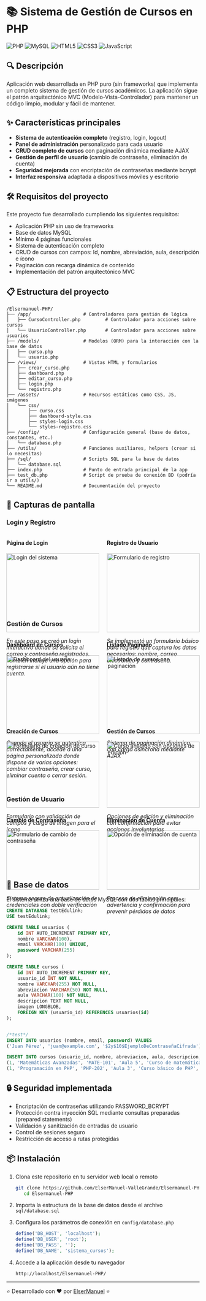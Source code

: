 # 📚 Sistema de Gestión de Cursos en PHP

![PHP](https://img.shields.io/badge/PHP-777BB4?style=for-the-badge&logo=php&logoColor=white)
![MySQL](https://img.shields.io/badge/MySQL-4479A1?style=for-the-badge&logo=mysql&logoColor=white)
![HTML5](https://img.shields.io/badge/HTML5-E34F26?style=for-the-badge&logo=html5&logoColor=white)
![CSS3](https://img.shields.io/badge/CSS3-1572B6?style=for-the-badge&logo=css3&logoColor=white)
![JavaScript](https://img.shields.io/badge/JavaScript-F7DF1E?style=for-the-badge&logo=javascript&logoColor=black)

## 🔍 Descripción

Aplicación web desarrollada en PHP puro (sin frameworks) que implementa un completo sistema de gestión de cursos académicos. La aplicación sigue el patrón arquitectónico MVC (Modelo-Vista-Controlador) para mantener un código limpio, modular y fácil de mantener.

## ✨ Características principales

- **Sistema de autenticación completo** (registro, login, logout)
- **Panel de administración** personalizado para cada usuario
- **CRUD completo de cursos** con paginación dinámica mediante AJAX
- **Gestión de perfil de usuario** (cambio de contraseña, eliminación de cuenta)
- **Seguridad mejorada** con encriptación de contraseñas mediante bcrypt
- **Interfaz responsiva** adaptada a dispositivos móviles y escritorio

## 🛠️ Requisitos del proyecto

Este proyecto fue desarrollado cumpliendo los siguientes requisitos:

- Aplicación PHP sin uso de frameworks
- Base de datos MySQL
- Mínimo 4 páginas funcionales
- Sistema de autenticación completo
- CRUD de cursos con campos: Id, nombre, abreviación, aula, descripción e ícono
- Paginación con recarga dinámica de contenido
- Implementación del patrón arquitectónico MVC

## 📋 Estructura del proyecto

```
/Elsermanuel-PHP/
├── /app/                   # Controladores para gestión de lógica
│   ├── CursoController.php         # Controlador para acciones sobre cursos
│   └── UsuarioController.php       # Controlador para acciones sobre usuarios
├── /models/                # Modelos (ORM) para la interacción con la base de datos
│   ├── curso.php
│   └── usuario.php
├── /views/                 # Vistas HTML y formularios
│   ├── crear_curso.php
│   ├── dashboard.php
│   ├── editar_curso.php
│   ├── login.php
│   └── registro.php
├── /assets/                # Recursos estáticos como CSS, JS, imágenes
│   └── css/
│       ├── curso.css
│       ├── dashboard-style.css
│       ├── styles-login.css
│       └── styles-registro.css
├── /config/                # Configuración general (base de datos, constantes, etc.)
│   └── database.php
├── /utils/                 # Funciones auxiliares, helpers (crear si lo necesitas)
├── /sql/                   # Scripts SQL para la base de datos
│   └── database.sql
├── index.php               # Punto de entrada principal de la app
├── test_db.php             # Script de prueba de conexión BD (podría ir a utils/)
└── README.md               # Documentación del proyecto

```

## 📸 Capturas de pantalla

### Login y Registro

<div style="display: flex; justify-content: space-between; margin-bottom: 20px;">
    <div style="width: 48%;">
        <h4>Página de Login</h4>
        <img src="https://github.com/user-attachments/assets/f6131820-79ac-472a-a063-1d76733de5a0" alt="Login del sistema" width="100%">
        <p><em>En este paso se creó un login interactivo donde se solicita el correo y contraseña registrados. También incluye una opción para registrarse si el usuario aún no tiene cuenta.</em></p>
    </div>
    <div style="width: 48%;">
        <h4>Registro de Usuario</h4>
        <img src="https://github.com/user-attachments/assets/26cf3b07-1ac4-425c-927c-43e8d35f38e4" alt="Formulario de registro" width="100%">
        <p><em>Se implementó un formulario básico para registro que captura los datos necesarios: nombre, correo electrónico y contraseña.</em></p>
    </div>
</div>

### Gestión de Cursos

<div style="display: flex; justify-content: space-between; margin-bottom: 20px;">
    <div style="width: 48%;">
        <h4>Dashboard de Cursos</h4>
        <img src="https://github.com/user-attachments/assets/20fd4538-e6e6-41b9-9a2c-dbd90f3ea4c5" alt="Dashboard del usuario" width="100%">
        <p><em>Cuando el usuario se autentica correctamente, accede a una página personalizada donde dispone de varias opciones: cambiar contraseña, crear curso, eliminar cuenta o cerrar sesión.</em></p>
    </div>
    <div style="width: 48%;">
        <h4>Listado Paginado</h4>
        <img src="https://github.com/user-attachments/assets/c04ecf98-2d6f-45f1-8ffd-b443fbcde858" alt="Listado de cursos con paginación" width="100%">
        <p><em>Sistema de paginación dinámica con carga asíncrona mediante AJAX</em></p>
    </div>
</div>

<div style="display: flex; justify-content: space-between; margin-bottom: 20px;">
    <div style="width: 48%;">
        <h4>Creación de Cursos</h4>
        <img src="https://github.com/user-attachments/assets/81c09932-c95c-4965-a22f-3e2234d5d416" alt="Formulario de creación de curso" width="100%">
        <p><em>Formulario con validación de campos y carga de imagen para el ícono</em></p>
    </div>
    <div style="width: 48%;">
        <h4>Gestión de Cursos</h4>
        <img src="https://github.com/user-attachments/assets/cbf92ce5-3977-4c15-9c28-ebfb65b117e3" alt="Curso añadido con opciones de edición" width="100%">
        <p><em>Opciones de edición y eliminación con confirmación para evitar acciones involuntarias</em></p>
    </div>
</div>

### Gestión de Usuario

<div style="display: flex; justify-content: space-between; margin-bottom: 20px;">
    <div style="width: 48%;">
        <h4>Cambio de Contraseña</h4>
        <img src="https://github.com/user-attachments/assets/ad3f2129-3f06-42e1-99e0-a1736e27fdee" alt="Formulario de cambio de contraseña" width="100%">
        <p><em>Sistema seguro de actualización de credenciales con doble verificación</em></p>
    </div>
    <div style="width: 48%;">
        <h4>Eliminación de Cuenta</h4>
        <img src="https://github.com/user-attachments/assets/de2cad8b-2f1c-4d76-9c23-98f5c50fb7fc" alt="Opción de eliminación de cuenta" width="100%">
        <p><em>Proceso de eliminación con advertencia y confirmación para prevenir pérdidas de datos</em></p>
    </div>
</div>

## 💾 Base de datos

El sistema utiliza una base de datos MySQL con dos tablas principales:

```sql
CREATE DATABASE testEdulink;
USE testEdulink;

CREATE TABLE usuarios (
    id INT AUTO_INCREMENT PRIMARY KEY,
    nombre VARCHAR(100),
    email VARCHAR(100) UNIQUE,
    password VARCHAR(255)
);

CREATE TABLE cursos (
    id INT AUTO_INCREMENT PRIMARY KEY,
    usuario_id INT NOT NULL,
    nombre VARCHAR(255) NOT NULL,
    abreviacion VARCHAR(50) NOT NULL,
    aula VARCHAR(100) NOT NULL,
    descripcion TEXT NOT NULL,
    imagen LONGBLOB,
    FOREIGN KEY (usuario_id) REFERENCES usuarios(id)
);


/*test*/
INSERT INTO usuarios (nombre, email, password) VALUES  
('Juan Pérez', 'juan@example.com', '$2y$10$EjemploDeContraseñaCifrada');

INSERT INTO cursos (usuario_id, nombre, abreviacion, aula, descripcion, icono) VALUES 
(1, 'Matemáticas Avanzadas', 'MATE-101', 'Aula 5', 'Curso de matemáticas superiores', 'icono1.png'),
(1, 'Programación en PHP', 'PHP-202', 'Aula 3', 'Curso básico de PHP', 'icono2.png');
```

## 🔒 Seguridad implementada

- Encriptación de contraseñas utilizando PASSWORD_BCRYPT
- Protección contra inyección SQL mediante consultas preparadas (prepared statements)
- Validación y sanitización de entradas de usuario
- Control de sesiones seguro
- Restricción de acceso a rutas protegidas

## 📦 Instalación

1. Clona este repositorio en tu servidor web local o remoto
   ```bash
   git clone https://github.com/ElserManuel-ValleGrande/Elsermanuel-PHP.git
      cd Elsermanuel-PHP

   ```

2. Importa la estructura de la base de datos desde el archivo `sql/database.sql`

3. Configura los parámetros de conexión en `config/database.php`
   ```php
   define('DB_HOST', 'localhost');
   define('DB_USER', 'root');
   define('DB_PASS', '');
   define('DB_NAME', 'sistema_cursos');
   ```

4. Accede a la aplicación desde tu navegador
   ```
   http://localhost/Elsermanuel-PHP/
   ```

---

⭐ Desarrollado con ❤️ por [ElserManuel](https://github.com/ElserManuel) ⭐

